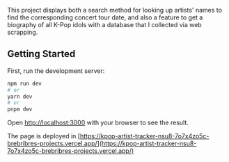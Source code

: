 This project displays both a search method for looking up artists' names to find the corresponding concert tour date, and also a feature to get a biography of all K-Pop idols with a database that I collected via web scrapping.

## Getting Started

First, run the development server:

```bash
npm run dev
# or
yarn dev
# or
pnpm dev
```

Open [http://localhost:3000](http://localhost:3000) with your browser to see the result.


The page is deployed in [https://kpop-artist-tracker-nsu8-7o7x4zo5c-brebribres-projects.vercel.app/](https://kpop-artist-tracker-nsu8-7o7x4zo5c-brebribres-projects.vercel.app/)
